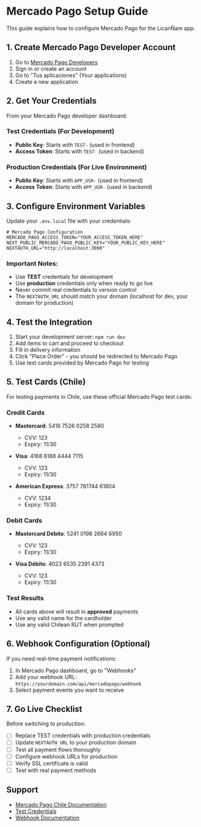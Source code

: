 # Mercado Pago Setup Guide

This guide explains how to configure Mercado Pago for the LicanÑam app.

## 1. Create Mercado Pago Developer Account

1. Go to [Mercado Pago Developers](https://www.mercadopago.com.cl/developers)
2. Sign in or create an account
3. Go to "Tus aplicaciones" (Your applications)
4. Create a new application

## 2. Get Your Credentials

From your Mercado Pago developer dashboard:

### Test Credentials (For Development)
- **Public Key**: Starts with `TEST-` (used in frontend)
- **Access Token**: Starts with `TEST-` (used in backend)

### Production Credentials (For Live Environment)
- **Public Key**: Starts with `APP_USR-` (used in frontend)
- **Access Token**: Starts with `APP_USR-` (used in backend)

## 3. Configure Environment Variables

Update your `.env.local` file with your credentials:

```env
# Mercado Pago Configuration
MERCADO_PAGO_ACCESS_TOKEN="YOUR_ACCESS_TOKEN_HERE"
NEXT_PUBLIC_MERCADO_PAGO_PUBLIC_KEY="YOUR_PUBLIC_KEY_HERE"
NEXTAUTH_URL="http://localhost:3000"
```

### Important Notes:
- Use **TEST** credentials for development
- Use **production** credentials only when ready to go live
- Never commit real credentials to version control
- The `NEXTAUTH_URL` should match your domain (localhost for dev, your domain for production)

## 4. Test the Integration

1. Start your development server: `npm run dev`
2. Add items to cart and proceed to checkout
3. Fill in delivery information
4. Click "Place Order" - you should be redirected to Mercado Pago
5. Use test cards provided by Mercado Pago for testing

## 5. Test Cards (Chile)

For testing payments in Chile, use these official Mercado Pago test cards:

### Credit Cards
- **Mastercard**: 5416 7526 0258 2580
  - CVV: 123
  - Expiry: 11/30

- **Visa**: 4168 8188 4444 7115
  - CVV: 123
  - Expiry: 11/30

- **American Express**: 3757 781744 61804
  - CVV: 1234
  - Expiry: 11/30

### Debit Cards
- **Mastercard Débito**: 5241 0198 2664 6950
  - CVV: 123
  - Expiry: 11/30

- **Visa Débito**: 4023 6535 2391 4373
  - CVV: 123
  - Expiry: 11/30

### Test Results
- All cards above will result in **approved** payments
- Use any valid name for the cardholder
- Use any valid Chilean RUT when prompted

## 6. Webhook Configuration (Optional)

If you need real-time payment notifications:

1. In Mercado Pago dashboard, go to "Webhooks"
2. Add your webhook URL: `https://yourdomain.com/api/mercadopago/webhook`
3. Select payment events you want to receive

## 7. Go Live Checklist

Before switching to production:

- [ ] Replace TEST credentials with production credentials
- [ ] Update `NEXTAUTH_URL` to your production domain
- [ ] Test all payment flows thoroughly
- [ ] Configure webhook URLs for production
- [ ] Verify SSL certificate is valid
- [ ] Test with real payment methods

## Support

- [Mercado Pago Chile Documentation](https://www.mercadopago.com.cl/developers/es/docs)
- [Test Credentials](https://www.mercadopago.com.cl/developers/es/docs/checkout-api/additional-content/test-cards)
- [Webhook Documentation](https://www.mercadopago.com.cl/developers/es/docs/your-integrations/notifications/webhooks)